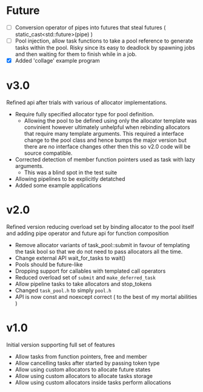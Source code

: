 # Future

- [ ] Conversion operator of pipes into futures that steal futures (  static_cast<std::future<T>>(pipe)  )
- [ ] Pool injection, allow task functions to take a pool reference to generate tasks within the pool. Risky since its easy to deadlock by spawning jobs and then waiting for them to finish while in a job.
- [x] Added 'collage' example program

# v3.0
Refined api after trials with various of allocator implementations.

* Require fully specified allocator type for pool definition.
  * Allowing the pool to be defined using only the allocator template was convinient however ultimately unhelpful when rebinding allocators that require many template arguments. This required a interface change to the pool class and hence bumps the major version but there are no interface changes other then this so v2.0 code will be source compatible.
* Corrected detection of member function pointers used as task with lazy arguments.
  * This was a blind spot in the test suite
* Allowing pipelines to be explicitly detatched
* Added some example applications

# v2.0
Refined version reducing overload set by binding allocator to the pool itself and adding pipe operator and future api for function composition

* Remove allocator variants of task_pool::submit in favour of templating the task bool so that we do not need to pass allocators all the time.
* Change external API wait_for_tasks to wait()
* Pools should be future-like
* Dropping support for callables with templated call operators
* Reduced overload set of `submit` and `make_deferred_task`
* Allow pipeline tasks to take allocators and stop_tokens
* Changed `task_pool.h` to simply `pool.h`
* API is now const and noexcept correct ( to the best of my mortal abilities )
# v1.0
Initial version supporting full set of features

* Allow tasks from function pointers, free and member
* Allow cancelling tasks after started by passing token type
* Allow using custom allocators to allocate future states
* Allow using custom allocators to allocate tasks storage
* Allow using custom allocators inside tasks perform allocations